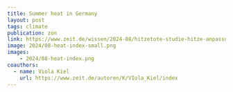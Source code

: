 ```yaml
---
title: Summer heat in Germany
layout: post
tags: climate
publication: zon
link: https://www.zeit.de/wissen/2024-08/hitzetote-studie-hitze-anpassung-europa?freebie=d0572c75
image: 2024/08-heat-index-small.png
images:
    - 2024/08-heat-index.png
coauthors:
  - name: Viola Kiel
    url: https://www.zeit.de/autoren/K/VIola_Kiel/index
---
```

